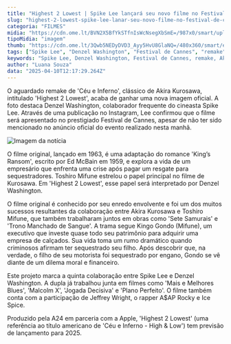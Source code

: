 ```yaml
---
title: "Highest 2 Lowest | Spike Lee lançará seu novo filme no Festival de Cannes"
slug: "highest-2-lowest-spike-lee-lanar-seu-novo-filme-no-festival-de-cannes"
categoria: "FILMES"
midia: "https://cdn.ome.lt/BVN2X5BfYkSTfnIsWcNsegXbSmE=/987x0/smart/uploads/conteudo/fotos/chrome_iR9W5F1G1W.png"
tipoMidia: "imagem"
thumb: "https://cdn.ome.lt/3Qwb5NEDyDVD3_Ayy5HvU8GlaNQ=/480x360/smart/extras/conteudos/highest-2-lowest.jpg"
tags: ["Spike Lee", "Denzel Washington", "Festival de Cannes", "remake", "Akira Kurosawa", "filme de suspense", "colaboração cinematográfica", "A24"]
keywords: "Spike Lee, Denzel Washington, Festival de Cannes, remake, Akira Kurosawa, filme de suspense, colaboração cinematográfica, A24"
author: "Luana Souza"
data: "2025-04-10T12:17:29.264Z"
---
```


O aguardado remake de 'Céu e Inferno', clássico de Akira Kurosawa, intitulado 'Highest 2 Lowest', acaba de ganhar uma nova imagem oficial. A foto destaca Denzel Washington, colaborador frequente do cineasta Spike Lee. Através de uma publicação no Instagram, Lee confirmou que o filme será apresentado no prestigiado Festival de Cannes, apesar de não ter sido mencionado no anúncio oficial do evento realizado nesta manhã.

![Imagem da notícia](https://cdn.ome.lt/IvkSNyLpL3EkSipAZT3AGCLxumE=/fit-in/837x500/smart/uploads/conteudo/fotos/highest-2-lowest_AZHQNFS.jpg)

O filme original, lançado em 1963, é uma adaptação do romance 'King’s Ransom', escrito por Ed McBain em 1959, e explora a vida de um empresário que enfrenta uma crise após pagar um resgate para sequestradores. Toshiro Mifune estrelou o papel principal no filme de Kurosawa. Em 'Highest 2 Lowest', esse papel será interpretado por Denzel Washington.

O filme original é conhecido por seu enredo envolvente e foi um dos muitos sucessos resultantes da colaboração entre Akira Kurosawa e Toshiro Mifune, que também trabalharam juntos em obras como 'Sete Samurais' e 'Trono Manchado de Sangue'. A trama segue Kingo Gondo (Mifune), um executivo que investe quase todo seu patrimônio para adquirir uma empresa de calçados. Sua vida toma um rumo dramático quando criminosos afirmam ter sequestrado seu filho. Após descobrir que, na verdade, o filho de seu motorista foi sequestrado por engano, Gondo se vê diante de um dilema moral e financeiro.

Este projeto marca a quinta colaboração entre Spike Lee e Denzel Washington. A dupla já trabalhou junta em filmes como 'Mais e Melhores Blues', 'Malcolm X', 'Jogada Decisiva' e 'Plano Perfeito'. O filme também conta com a participação de Jeffrey Wright, o rapper A$AP Rocky e Ice Spice.

Produzido pela A24 em parceria com a Apple, 'Highest 2 Lowest' (uma referência ao título americano de 'Céu e Inferno - High & Low') tem previsão de lançamento para 2025.